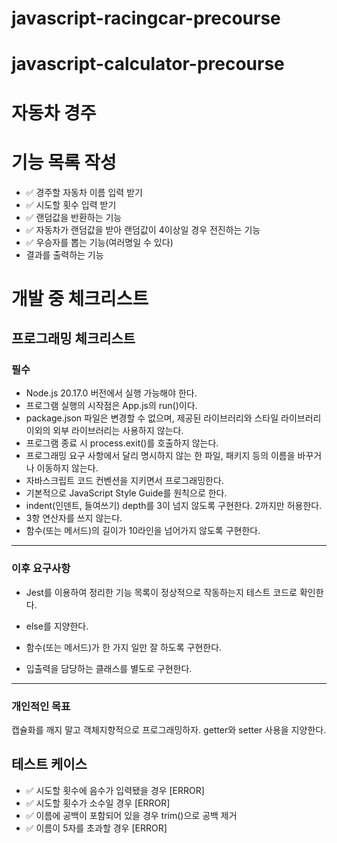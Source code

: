 # javascript-racingcar-precourse

# javascript-calculator-precourse

# 자동차 경주

# 기능 목록 작성

- ✅ 경주할 자동차 이름 입력 받기
- ✅ 시도할 횟수 입력 받기
- ✅ 랜덤값을 반환하는 기능
- ✅ 자동차가 랜덤값을 받아 랜덤값이 4이상일 경우 전진하는 기능
- ✅ 우승자를 뽑는 기능(여러명일 수 있다)
- 결과를 출력하는 기능

# 개발 중 체크리스트

## 프로그래밍 체크리스트

### 필수

- Node.js 20.17.0 버전에서 실행 가능해야 한다.
- 프로그램 실행의 시작점은 App.js의 run()이다.
- package.json 파일은 변경할 수 없으며, 제공된 라이브러리와 스타일 라이브러리 이외의 외부 라이브러리는 사용하지 않는다.
- 프로그램 종료 시 process.exit()를 호출하지 않는다.
- 프로그래밍 요구 사항에서 달리 명시하지 않는 한 파일, 패키지 등의 이름을 바꾸거나 이동하지 않는다.
- 자바스크립트 코드 컨벤션을 지키면서 프로그래밍한다.
- 기본적으로 JavaScript Style Guide를 원칙으로 한다.
- indent(인덴트, 들여쓰기) depth를 3이 넘지 않도록 구현한다. 2까지만 허용한다.
- 3항 연산자를 쓰지 않는다.
- 함수(또는 메서드)의 길이가 10라인을 넘어가지 않도록 구현한다.

---

### 이후 요구사항

- Jest를 이용하여 정리한 기능 목록이 정상적으로 작동하는지 테스트 코드로 확인한다.

- else를 지양한다.

- 함수(또는 메서드)가 한 가지 일만 잘 하도록 구현한다.

- 입출력을 담당하는 클래스를 별도로 구현한다.

---

### 개인적인 목표

캡슐화를 깨지 말고 객체지향적으로 프로그래밍하자. getter와 setter 사용을 지양한다.

## 테스트 케이스

- ✅ 시도할 횟수에 음수가 입력됐을 경우 [ERROR]
- ✅ 시도할 횟수가 소수일 경우 [ERROR]
- ✅ 이름에 공백이 포함되어 있을 경우 trim()으로 공백 제거
- ✅ 이름이 5자를 초과할 경우 [ERROR]
